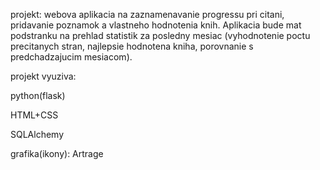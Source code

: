 projekt: webova aplikacia na zaznamenavanie progressu pri citani, pridavanie poznamok a vlastneho hodnotenia knih. Aplikacia bude mat podstranku na prehlad statistik za posledny mesiac (vyhodnotenie poctu precitanych stran, najlepsie hodnotena kniha, porovnanie s predchadzajucim mesiacom).

projekt vyuziva:

python(flask)

HTML+CSS

SQLAlchemy

grafika(ikony): Artrage
